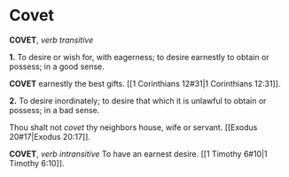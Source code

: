 # Covet

**COVET**, _verb transitive_

**1.** To desire or wish for, with eagerness; to desire earnestly to obtain or possess; in a good sense.

**COVET** earnestly the best gifts. [[1 Corinthians 12#31|1 Corinthians 12:31]].

**2.** To desire inordinately; to desire that which it is unlawful to obtain or possess; in a bad sense.

Thou shalt not _covet_ thy neighbors house, wife or servant. [[Exodus 20#17|Exodus 20:17]].

**COVET**, _verb intransitive_ To have an earnest desire. [[1 Timothy 6#10|1 Timothy 6:10]].
